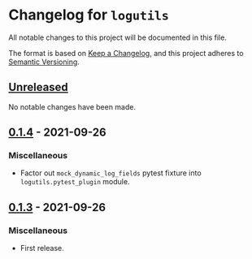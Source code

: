 # Changelog for `logutils`

All notable changes to this project will be documented in this file.

The format is based on [Keep a Changelog], and this project adheres to
[Semantic Versioning].

[Keep a Changelog]: https://keepachangelog.com/en/1.0.0/
[Semantic Versioning]: https://semver.org/


## [Unreleased](https://github.com/bbugyi200/logutils/compare/0.1.4...HEAD)

No notable changes have been made.

## [0.1.4](https://github.com/bbugyi200/logutils/compare/0.1.3...0.1.4) - 2021-09-26

### Miscellaneous

* Factor out `mock_dynamic_log_fields` pytest fixture into `logutils.pytest_plugin` module.

## [0.1.3](https://github.com/bbugyi200/logutils/releases/tag/0.1.3) - 2021-09-26

### Miscellaneous

* First release.

